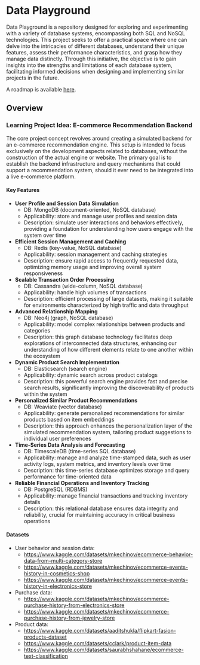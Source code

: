 # Data Playground

Data Playground is a repository designed for exploring and experimenting with a variety of database systems, encompassing both SQL and NoSQL technologies.
This project seeks to offer a practical space where one can delve into the intricacies of different databases, understand their unique features, assess their performance characteristics, and grasp how they manage data distinctly.
Through this initiative, the objective is to gain insights into the strengths and limitations of each database system, facilitating informed decisions when designing and implementing similar projects in the future.

A roadmap is available [here](ROADMAP.md).

## Overview

### Learning Project Idea: E-commerce Recommendation Backend

The core project  concept revolves around creating a simulated backend for an e-commerce recommendation engine.
This setup is intended to focus exclusively on the development aspects related to databases, without the construction of the actual engine or website.
The primary goal is to establish the backend infrastructure and query mechanisms that could support a recommendation system, should it ever need to be integrated into a live e-commerce platform.

#### Key Features

- **User Profile and Session Data Simulation**
  - DB: MongoDB (document-oriented, NoSQL database)
  - Applicability: store and manage user profiles and session data
  - Description: simulate user interactions and behaviors effectively, providing a foundation for understanding how users engage with the system over time
- **Efficient Session Management and Caching**
  - DB: Redis (key-value, NoSQL database)
  - Applicability: session management and caching strategies
  - Description: ensure rapid access to frequently requested data, optimizing memory usage and improving overall system responsiveness
- **Scalable Transaction Order Processing**
  - DB: Cassandra (wide-column, NoSQL database)
  - Applicability: handle high volumes of transactions
  - Description: efficient processing of large datasets, making it suitable for environments characterized by high traffic and data throughput
- **Advanced Relationship Mapping**
  - DB: Neo4j (graph, NoSQL database)
  - Applicability: model complex relationships between products and categories
  - Description: this graph database technology facilitates deep explorations of interconnected data structures, enhancing our understanding of how different elements relate to one another within the ecosystem
- **Dynamic Product Search Implementation**
  - DB: Elasticsearch (search engine)
  - Applicability: dynamic search across product catalogs
  - Description: this powerful search engine provides fast and precise search results, significantly improving the discoverability of products within the system
- **Personalized Similar Product Recommendations**
  - DB: Weaviate (vector database)
  - Applicability: generate personalized recommendations for similar products based on item embeddings
  - Description: this approach enhances the personalization layer of the simulated recommendation system, tailoring product suggestions to individual user preferences
- **Time-Series Data Analysis and Forecasting**
  - DB: TimescaleDB (time-series SQL database)
  - Applicability: manage and analyze time-stamped data, such as user activity logs, system metrics, and inventory levels over time
  - Description: this time-series database optimizes storage and query performance for time-oriented data
- **Reliable Financial Operations and Inventory Tracking**
  - DB: PostgreSQL (RDBMS)
  - Applicability: manage financial transactions and tracking inventory details
  - Description: this relational database ensures data integrity and reliability, crucial for maintaining accuracy in critical business operations

#### Datasets

- User behavior and session data:
  - <https://www.kaggle.com/datasets/mkechinov/ecommerce-behavior-data-from-multi-category-store>
  - <https://www.kaggle.com/datasets/mkechinov/ecommerce-events-history-in-cosmetics-shop>
  - <https://www.kaggle.com/datasets/mkechinov/ecommerce-events-history-in-electronics-store>
- Purchase data:
  - <https://www.kaggle.com/datasets/mkechinov/ecommerce-purchase-history-from-electronics-store>
  - <https://www.kaggle.com/datasets/mkechinov/ecommerce-purchase-history-from-jewelry-store>
- Product data:
  - <https://www.kaggle.com/datasets/aaditshukla/flipkart-fasion-products-dataset>
  - <https://www.kaggle.com/datasets/cclark/product-item-data>
  - <https://www.kaggle.com/datasets/saurabhshahane/ecommerce-text-classification>
